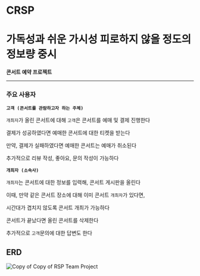 # CRSP
# 가독성과 쉬운 가시성 피로하지 않을 정도의 정보량 중시
**콘서트 예약 프로젝트**
***
### 주요 사용자
**`고객 (콘서트를 관람하고자 하는 주체)`**

`개최자`가 올린 콘서트에 대해 `고객`은 콘서트를 예매 및 결제 진행한다

결제가 성공하였다면 예매한 콘서트에 대한 티켓을 받는다

 만약, 결제가 실패하였다면 예매한 콘서트는 예매가 취소된다 

 추가적으로 리뷰 작성, 좋아요, 문의 작성이 가능하다 

**`개최자 (소속사)`**

`개최자`는 콘서트에 대한 정보를 입력해,  콘서트 게시판을 올린다

이때, 만약 같은 콘서트 장소에 대해 이미 콘서트 `개최자`가 있다면,

시간대가 겹치지 않도록 콘서트 개최가 가능하다

콘서트가 끝났다면 올린 콘서트를 삭제한다

추가적으로 `고객`문의에 대한 답변도 한다

## ERD
![Copy of Copy of RSP Team Project](https://github.com/teamCRSP/crsp/assets/152678910/d9530273-2512-49e5-bf01-e73b5f19558d)
